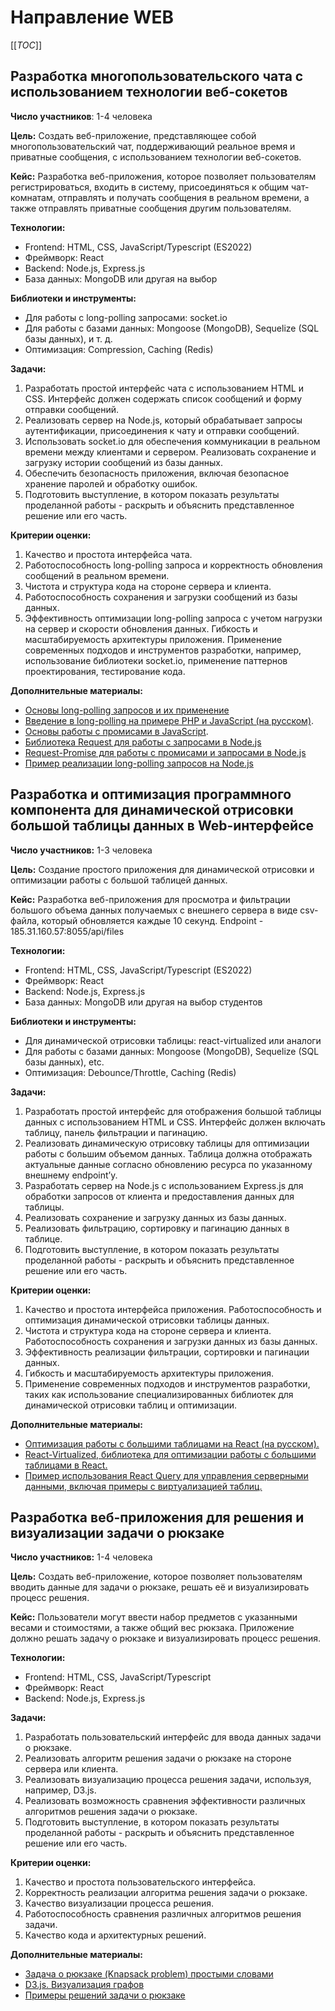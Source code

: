 # Направление WEB

[[_TOC_]]

## Разработка многопользовательского чата с использованием технологии веб-сокетов

**Число участников**: 1-4 человека  

**Цель:** Создать веб-приложение, представляющее собой многопользовательский чат, поддерживающий реальное время и приватные сообщения, с использованием технологии веб-сокетов.  

**Кейс:** Разработка веб-приложения, которое позволяет пользователям регистрироваться, входить в систему, присоединяться к общим чат-комнатам, отправлять и получать сообщения в реальном времени, а также отправлять приватные сообщения другим пользователям. 

**Технологии:**
- Frontend: HTML, CSS, JavaScript/Typescript (ES2022)
- Фреймворк: React
- Backend: Node.js, Express.js
- База данных: MongoDB или другая на выбор

**Библиотеки и инструменты:**
- Для работы с long-polling запросами: socket.io 
- Для работы с базами данных: Mongoose (MongoDB), Sequelize (SQL базы данных), и т. д.
- Оптимизация: Compression, Caching (Redis)

**Задачи:**  
1. Разработать простой интерфейс чата с использованием HTML и CSS. Интерфейс должен содержать список сообщений и форму отправки сообщений.
2. Реализовать сервер на Node.js, который обрабатывает запросы аутентификации, присоединения к чату и отправки сообщений.
3. Использовать socket.io для обеспечения коммуникации в реальном времени между клиентами и сервером.
Реализовать сохранение и загрузку истории сообщений из базы данных.
4. Обеспечить безопасность приложения, включая безопасное хранение паролей и обработку ошибок.
5. Подготовить выступление, в котором показать результаты проделанной работы - раскрыть и объяснить представленное решение или его часть.

**Критерии оценки:**  
1. Качество и простота интерфейса чата.
2. Работоспособность long-polling запроса и корректность обновления сообщений в реальном времени.
3. Чистота и структура кода на стороне сервера и клиента.
4. Работоспособность сохранения и загрузки сообщений из базы данных.
5. Эффективность оптимизации long-polling запроса с учетом нагрузки на сервер и скорости обновления данных.
Гибкость и масштабируемость архитектуры приложения.
Применение современных подходов и инструментов разработки, например, использование библиотеки socket.io, применение паттернов проектирования, тестирование кода.

**Дополнительные материалы:** 
- [Основы long-polling запросов и их применение](https://habr.com/ru/articles/335106/)
- [Введение в long-polling на примере PHP и JavaScript (на русском)](https://habr.com/ru/articles/128535/).
- [Основы работы с промисами в JavaScript](https://learn.javascript.ru/promise).
- [Библиотека Request для работы с запросами в Node.js](https://www.npmjs.com/package/request)
- [Request-Promise для работы с промисами и запросами в Node.js](https://www.npmjs.com/package/request-promise)
- [Пример реализации long-polling запросов на Node.js](https://github.com/AnatolyUss/long-polling-sample)  

## Разработка и оптимизация программного компонента для динамической отрисовки большой таблицы данных в Web-интерфейсе

**Число участников:** 1-3 человека  

**Цель:** Создание простого приложения для динамической отрисовки и оптимизации работы с большой таблицей данных.  

**Кейс:** Разработка веб-приложения для просмотра и фильтрации большого объема данных получаемых с внешнего сервера в виде csv-файла, который обновляется каждые 10 секунд. Endpoint - 185.31.160.57:8055/api/files  

**Технологии:**
- Frontend: HTML, CSS, JavaScript/Typescript (ES2022)
- Фреймворк: React
- Backend: Node.js, Express.js
- База данных: MongoDB или другая на выбор студентов

**Библиотеки и инструменты:**
- Для динамической отрисовки таблицы: react-virtualized или аналоги
- Для работы с базами данных: Mongoose (MongoDB), Sequelize (SQL базы данных), etc.
- Оптимизация: Debounce/Throttle, Caching (Redis)  

**Задачи:**
1. Разработать простой интерфейс для отображения большой таблицы данных с использованием HTML и CSS. Интерфейс должен включать таблицу, панель фильтрации и пагинацию.
2. Реализовать динамическую отрисовку таблицы для оптимизации работы с большим объемом данных. Таблица должна отображать актуальные данные согласно обновлению ресурса по указанному внешнему endpoint’у.
3. Разработать сервер на Node.js с использованием Express.js для обработки запросов от клиента и предоставления данных для таблицы.
4. Реализовать сохранение и загрузку данных из базы данных.
5. Реализовать фильтрацию, сортировку и пагинацию данных в таблице.
6. Подготовить выступление, в котором показать результаты проделанной работы - раскрыть и объяснить представленное решение или его часть.

**Критерии оценки:**
1. Качество и простота интерфейса приложения.
Работоспособность и оптимизация динамической отрисовки таблицы данных.
2. Чистота и структура кода на стороне сервера и клиента.
Работоспособность сохранения и загрузки данных из базы данных.
3. Эффективность реализации фильтрации, сортировки и пагинации данных.
4. Гибкость и масштабируемость архитектуры приложения.
5. Применение современных подходов и инструментов разработки, таких как использование специализированных библиотек для динамической отрисовки таблиц и оптимизации.  

**Дополнительные материалы:**
- [Оптимизация работы с большими таблицами на React (на русском).](https://habr.com/ru/post/490618/)
- [React-Virtualized, библиотека для оптимизации работы с большими таблицами в React.](https://github.com/bvaughn/react-virtualized)
- [Пример использования React Query для управления серверными данными, включая примеры с виртуализацией таблиц.](https://github.com/tannerlinsley/react-query-essentials)

## Разработка веб-приложения для решения и визуализации задачи о рюкзаке

**Число участников:** 1-4 человека  

**Цель:** Создать веб-приложение, которое позволяет пользователям вводить данные для задачи о рюкзаке, решать её и визуализировать процесс решения.

**Кейс:** Пользователи могут ввести набор предметов с указанными весами и стоимостями, а также общий вес рюкзака. Приложение должно решать задачу о рюкзаке и визуализировать процесс решения.

**Технологии:**
- Frontend: HTML, CSS, JavaScript/Typescript
- Фреймворк: React
- Backend: Node.js, Express.js

**Задачи:**
1. Разработать пользовательский интерфейс для ввода данных задачи о рюкзаке.
2. Реализовать алгоритм решения задачи о рюкзаке на стороне сервера или клиента.
3. Реализовать визуализацию процесса решения задачи, используя, например, D3.js.
4. Реализовать возможность сравнения эффективности различных алгоритмов решения задачи о рюкзаке.
5. Подготовить выступление, в котором показать результаты проделанной работы - раскрыть и объяснить представленное решение или его часть.

**Критерии оценки:**
1. Качество и простота пользовательского интерфейса.
2. Корректность реализации алгоритма решения задачи о рюкзаке.
3. Качество визуализации процесса решения.
4. Работоспособность сравнения различных алгоритмов решения задачи.
5. Качество кода и архитектурных решений.

**Дополнительные материалы:**
- [Задача о рюкзаке (Knapsack problem) простыми словами](https://habr.com/ru/articles/561120/)
- [D3.js. Визуализация графов](https://habr.com/ru/articles/302968/)
- [Примеры решений задачи о рюкзаке](https://github.com/ZhengyiLuo/KnapsackProblem)

